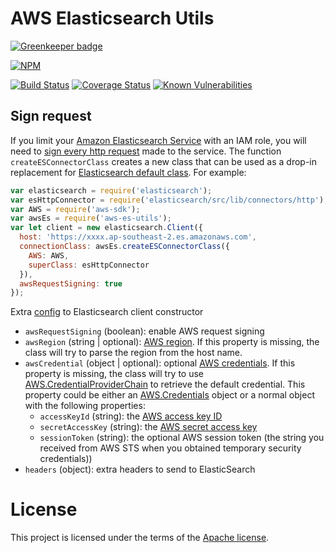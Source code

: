 # AWS Elasticsearch Utils

[![Greenkeeper badge](https://badges.greenkeeper.io/vickvu/node-aws-es-utils.svg)](https://greenkeeper.io/)

[![NPM](https://nodei.co/npm/aws-es-utils.png)](https://npmjs.org/package/aws-es-utils)

[![Build Status](https://travis-ci.org/vickvu/node-aws-es-utils.svg?branch=master)](https://travis-ci.org/vickvu/node-aws-es-utils)
[![Coverage Status](https://coveralls.io/repos/github/vickvu/node-aws-es-utils/badge.svg?branch=master)](https://coveralls.io/github/vickvu/node-aws-es-utils?branch=master)
[![Known Vulnerabilities](https://snyk.io/test/github/vickvu/node-aws-es-utils/badge.svg)](https://snyk.io/test/github/vickvu/node-aws-es-utils)

## Sign request
If you limit your [Amazon Elasticsearch Service](https://aws.amazon.com/elasticsearch-service/) with an IAM role, you will need to [sign every http request](http://docs.aws.amazon.com/elasticsearch-service/latest/developerguide/es-managedomains.html#es-managedomains-signing-service-requests) made to the service. The function `createESConnectorClass` creates a new class that can be used as a drop-in replacement for [Elasticsearch default class](https://www.elastic.co/guide/en/elasticsearch/client/javascript-api/current/extending_core_components.html#_connection). For example:
```javascript
var elasticsearch = require('elasticsearch');
var esHttpConnector = require('elasticsearch/src/lib/connectors/http');
var AWS = require('aws-sdk');
var awsEs = require('aws-es-utils');
var let client = new elasticsearch.Client({
  host: 'https://xxxx.ap-southeast-2.es.amazonaws.com',
  connectionClass: awsEs.createESConnectorClass({
    AWS: AWS,
    superClass: esHttpConnector
  }),
  awsRequestSigning: true
});
```
Extra [config](https://www.elastic.co/guide/en/elasticsearch/client/javascript-api/current/configuration.html) to Elasticsearch client constructor
 - `awsRequestSigning` (boolean): enable AWS request signing
 - `awsRegion` (string | optional): [AWS region](http://docs.aws.amazon.com/general/latest/gr/rande.html). If this property is missing, the class will try to parse the region from the host name.
 - `awsCredential` (object | optional): optional [AWS credentials](http://docs.aws.amazon.com/general/latest/gr/aws-security-credentials.html). If this property is missing, the class will try to use [AWS.CredentialProviderChain](http://docs.aws.amazon.com/AWSJavaScriptSDK/latest/AWS/CredentialProviderChain.html) to retrieve the default credential. This property could be either an [AWS.Credentials](http://docs.aws.amazon.com/AWSJavaScriptSDK/latest/AWS/Credentials.html) object or a normal object with the following properties:
   - `accessKeyId` (string): the [AWS access key ID](http://docs.aws.amazon.com/general/latest/gr/aws-sec-cred-types.html#access-keys-and-secret-access-keys)
   - `secretAccessKey` (string): the [AWS secret access key](http://docs.aws.amazon.com/general/latest/gr/aws-sec-cred-types.html#access-keys-and-secret-access-keys)
   - `sessionToken` (string): the optional AWS session token (the string you received from AWS STS when you obtained temporary security credentials))
 - `headers` (object): extra headers to send to ElasticSearch

 # License
 This project is licensed under the terms of the [Apache license](./LICENSE).
